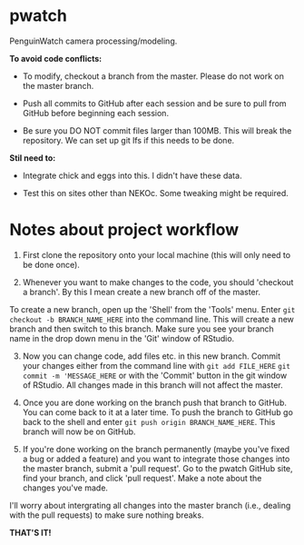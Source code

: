 # pwatch
PenguinWatch camera processing/modeling.

**To avoid code conflicts:**

- To modify, checkout a branch from the master. Please do not work on the master branch.

- Push all commits to GitHub after each session and be sure to pull from GitHub before beginning each session.

- Be sure you DO NOT commit files larger than 100MB. This will break the repository. We can set up git lfs if this needs to be done.


**Stil need to:**

- Integrate chick and eggs into this. I didn't have these data.

- Test this on sites other than NEKOc. Some tweaking might be required. 



# Notes about project workflow
1) First clone the repository onto your local machine (this will only need to be done once).


2) Whenever you want to make changes to the code, you should 'checkout a branch'. By this I mean create a new branch off of the master. 

To create a new branch, open up the 'Shell' from the 'Tools' menu. Enter `git checkout -b BRANCH_NAME_HERE` into the command line. This will create a new branch and then switch to this branch. Make sure you see your branch name in the drop down menu in the 'Git' window of RStudio.


3) Now you can change code, add files etc. in this new branch. Commit your changes either from the command line with `git add FILE_HERE` `git commit -m 'MESSAGE_HERE` or with the 'Commit' button in the git window of RStudio. All changes made in this branch will not affect the master.


4) Once you are done working on the branch push that branch to GitHub. You can come back to it at a later time. To push the branch to GitHub go back to the shell and enter `git push origin BRANCH_NAME_HERE`. This branch will now be on GitHub.


5) If you're done working on the branch permanently (maybe you've fixed a bug or added a feature) and you want to integrate those changes into the master branch, submit a 'pull request'. Go to the pwatch GitHub site, find your branch, and click 'pull request'. Make a note about the changes you've made.

I'll worry about intergrating all changes into the master branch (i.e., dealing with the pull requests) to make sure nothing breaks.

**THAT'S IT!**
